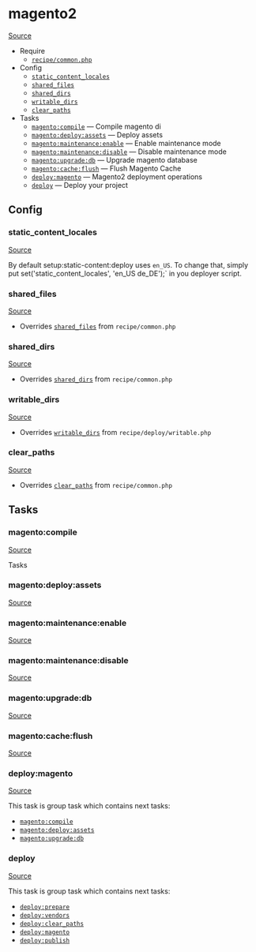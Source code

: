 <!-- DO NOT EDIT THIS FILE! -->
<!-- Instead edit recipe/magento2.php -->
<!-- Then run bin/docgen -->

# magento2

[Source](/recipe/magento2.php)



* Require
  * [`recipe/common.php`](/docs/recipe/common.md)
* Config
  * [`static_content_locales`](#static_content_locales)
  * [`shared_files`](#shared_files)
  * [`shared_dirs`](#shared_dirs)
  * [`writable_dirs`](#writable_dirs)
  * [`clear_paths`](#clear_paths)
* Tasks
  * [`magento:compile`](#magentocompile) — Compile magento di
  * [`magento:deploy:assets`](#magentodeployassets) — Deploy assets
  * [`magento:maintenance:enable`](#magentomaintenanceenable) — Enable maintenance mode
  * [`magento:maintenance:disable`](#magentomaintenancedisable) — Disable maintenance mode
  * [`magento:upgrade:db`](#magentoupgradedb) — Upgrade magento database
  * [`magento:cache:flush`](#magentocacheflush) — Flush Magento Cache
  * [`deploy:magento`](#deploymagento) — Magento2 deployment operations
  * [`deploy`](#deploy) — Deploy your project

## Config
### static_content_locales
[Source](/recipe/magento2.php#L19)

By default setup:static-content:deploy uses `en_US`.
To change that, simply put set('static_content_locales', 'en_US de_DE');`
in you deployer script.

### shared_files
[Source](/recipe/magento2.php#L21)

* Overrides [`shared_files`](/docs/recipe/common.md#shared_files) from `recipe/common.php`



### shared_dirs
[Source](/recipe/magento2.php#L25)

* Overrides [`shared_dirs`](/docs/recipe/common.md#shared_dirs) from `recipe/common.php`



### writable_dirs
[Source](/recipe/magento2.php#L39)

* Overrides [`writable_dirs`](/docs/recipe/deploy/writable.md#writable_dirs) from `recipe/deploy/writable.php`



### clear_paths
[Source](/recipe/magento2.php#L45)

* Overrides [`clear_paths`](/docs/recipe/common.md#clear_paths) from `recipe/common.php`




## Tasks
### magento:compile
[Source](/recipe/magento2.php#L56)

Tasks

### magento:deploy:assets
[Source](/recipe/magento2.php#L63)



### magento:maintenance:enable
[Source](/recipe/magento2.php#L68)



### magento:maintenance:disable
[Source](/recipe/magento2.php#L73)



### magento:upgrade:db
[Source](/recipe/magento2.php#L78)



### magento:cache:flush
[Source](/recipe/magento2.php#L115)



### deploy:magento
[Source](/recipe/magento2.php#L120)



This task is group task which contains next tasks:
* [`magento:compile`](/docs/recipe/magento2.md#magentocompile)
* [`magento:deploy:assets`](/docs/recipe/magento2.md#magentodeployassets)
* [`magento:upgrade:db`](/docs/recipe/magento2.md#magentoupgradedb)


### deploy
[Source](/recipe/magento2.php#L128)



This task is group task which contains next tasks:
* [`deploy:prepare`](/docs/recipe/common.md#deployprepare)
* [`deploy:vendors`](/docs/recipe/deploy/vendors.md#deployvendors)
* [`deploy:clear_paths`](/docs/recipe/deploy/clear_paths.md#deployclear_paths)
* [`deploy:magento`](/docs/recipe/magento2.md#deploymagento)
* [`deploy:publish`](/docs/recipe/common.md#deploypublish)



